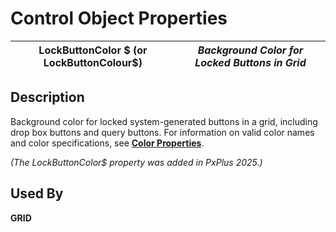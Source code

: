 # Control Object Properties

**LockButtonColor $ (or LockButtonColour$)** |  **_Background Color for Locked Buttons in Grid_**  
---|---  
  
## Description

Background color for locked system-generated buttons in a grid, including drop box buttons and query buttons. For information on valid color names and color specifications, see **[Color Properties](../control_object_properties/colour_properties.md)**.

_(The LockButtonColor$ property was added in PxPlus 2025.)_

## Used By

**GRID**
